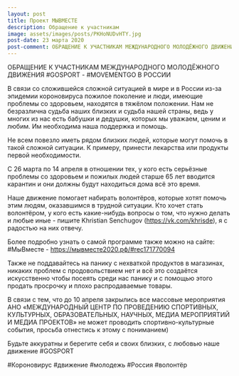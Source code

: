 ```yaml
---
layout: post
title: Проект МЫВМЕСТЕ
description: Обращение к участникам
image: assets/images/posts/PKHoNUDvHTY.jpg
post-date: 23 марта 2020
post-comment: ОБРАЩЕНИЕ К УЧАСТНИКАМ МЕЖДУНАРОДНОГО МОЛОДЁЖНОГО ДВИЖЕНИЯ GOSPORT - MOVEMENTGO В РОССИИ
---
```


ОБРАЩЕНИЕ К УЧАСТНИКАМ МЕЖДУНАРОДНОГО МОЛОДЁЖНОГО ДВИЖЕНИЯ #GOSPORT - #MOVEMENTGO В РОССИИ

В связи со сложившейся сложной ситуацией в мире и в России из-за эпидемии короновируса пожилое поколение и люди, имеющие проблемы со здоровьем, находятся в тяжёлом положении. Нам не безразлична судьба наших близких и судьба нашей страны, ведь у многих из нас есть бабушки и дедушки, которых мы уважаем, ценим и любим. Им необходима наша поддержка и помощь.

Не всем повезло иметь рядом близких людей, которые могут помочь в такой сложной ситуации. К примеру, принести лекарства или продукты первой необходимости.

С 26 марта по 14 апреля в отношении тех, у кого есть серьёзные проблемы со здоровьем и пожилых людей старше 65 лет вводится карантин и они должны будут находиться дома всё это время.

Наше движение помогает набирать волонтёров, которые хотят помочь этим людям, оказавшимся в трудной ситуации. Кто хочет стать волонтёром, у кого есть какие-нибудь вопросы о том, что нужно делать и любые иные - пишите Khristian Senchugov (https://vk.com/khrisde), я с радостью на них отвечу.

Более подробно узнать о самой программе также можно на сайте: #МыВместе - https://мывместе2020.рф/#rec171770094

Также не поддавайтесь на панику с нехваткой продуктов в магазинах, никаких проблем с продовольствием нет и всё это создаётся искусственно чтобы посеять среди нас панику и с помощью этого продать просрочку и плохо распродаваемые товары.

В связи с тем, что до 10 апреля закрылись все массовые мероприятия АНО «МЕЖДУНАРОДНЫЙ ЦЕНТР ПО ПРОВЕДЕНИЮ СПОРТИВНЫХ, КУЛЬТУРНЫХ, ОБРАЗОВАТЕЛЬНЫХ, НАУЧНЫХ, МЕДИА МЕРОПРИЯТИЙ И МЕДИА ПРОЕКТОВ» не может проводить спортивно-культурные события, просьба отнестись к этому с пониманием)

Будьте аккуратны и берегите себя и своих близких, с любовью наше движение #GOSPORT

#Короновирус #движение #молодежь #Россия #волонтёр
